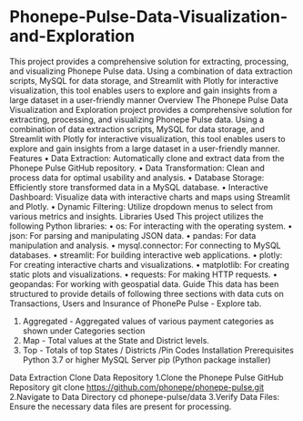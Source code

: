 # Phonepe-Pulse-Data-Visualization-and-Exploration
This project provides a comprehensive solution for extracting, processing, and visualizing Phonepe Pulse data. Using a combination of data extraction scripts, MySQL for data storage, and Streamlit with Plotly for interactive visualization, this tool enables users to explore and gain insights from a large dataset in a user-friendly manner
Overview
The Phonepe Pulse Data Visualization and Exploration project provides a comprehensive solution for extracting, processing, and visualizing Phonepe Pulse data. Using a combination of data extraction scripts, MySQL for data storage, and Streamlit with Plotly for interactive visualization, this tool enables users to explore and gain insights from a large dataset in a user-friendly manner.
Features
•	Data Extraction: Automatically clone and extract data from the Phonepe Pulse GitHub repository.
•	Data Transformation: Clean and process data for optimal usability and analysis.
•	Database Storage: Efficiently store transformed data in a MySQL database.
•	Interactive Dashboard: Visualize data with interactive charts and maps using Streamlit and Plotly.
•	Dynamic Filtering: Utilize dropdown menus to select from various metrics and insights.
Libraries Used
This project utilizes the following Python libraries:
•	os: For interacting with the operating system.
•	json: For parsing and manipulating JSON data.
•	pandas: For data manipulation and analysis.
•	mysql.connector: For connecting to MySQL databases.
•	streamlit: For building interactive web applications.
•	plotly: For creating interactive charts and visualizations.
•	matplotlib: For creating static plots and visualizations.
•	requests: For making HTTP requests.
•	geopandas: For working with geospatial data.
Guide
This data has been structured to provide details of following three sections with data cuts on Transactions, Users and Insurance of PhonePe Pulse - Explore tab.
1.	Aggregated - Aggregated values of various payment categories as shown under Categories section
2.	Map - Total values at the State and District levels.
3.	Top - Totals of top States / Districts /Pin Codes
Installation
Prerequisites
Python 3.7 or higher
MySQL Server
pip (Python package installer)

Data Extraction
Clone Data Repository
1.Clone the Phonepe Pulse GitHub Repository
git clone https://github.com/phonepe/phonepe-pulse.git
2.Navigate to Data Directory
cd phonepe-pulse/data
3.Verify Data Files: Ensure the necessary data files are present for processing.    

